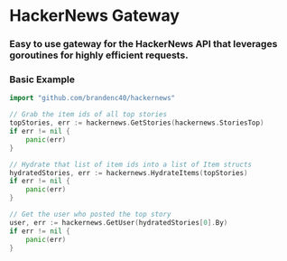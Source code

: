 # HackerNews Gateway

### Easy to use gateway for the HackerNews API that leverages goroutines for highly efficient requests.

### Basic Example

```go
import "github.com/brandenc40/hackernews"

// Grab the item ids of all top stories
topStories, err := hackernews.GetStories(hackernews.StoriesTop)
if err != nil {
    panic(err)
}

// Hydrate that list of item ids into a list of Item structs
hydratedStories, err := hackernews.HydrateItems(topStories)
if err != nil {
    panic(err)
}

// Get the user who posted the top story
user, err := hackernews.GetUser(hydratedStories[0].By)
if err != nil {
    panic(err)
}
```
